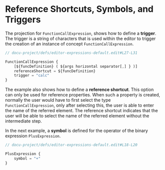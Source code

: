 # Reference Shortcuts, Symbols, and Triggers

The projection for `FunctionCallExpression`, shows how to define a **trigger**.
The trigger is a string of characters that is used within the editor to trigger the creation
of an instance of concept `FunctionCallExpression`.

```ts
// docu-project/defs/editor-expressions-default.edit#L27-L31

FunctionCallExpression {
    [${funcDefinition} ( ${args horizontal separator[,] } )]
    referenceShortcut = ${funcDefinition}
    trigger = "calc"
}
```

The example also shows how to define a **reference shortcut**. This option can only be used for reference properties.
When such a property is created, normally the user would have to first select the type `FunctionCallExpression`,
only after selecting this, the user is able to enter the name of the referred element. The reference shortcut
indicates that the user will be able to select the name of the referred element without the intermediate step.

In the next example, a **symbol** is defined for the operator of the binary expression `PlusExpression`.

```ts
// docu-project/defs/editor-expressions-default.edit#L18-L20

PlusExpression {
    symbol = "+"
}
```

